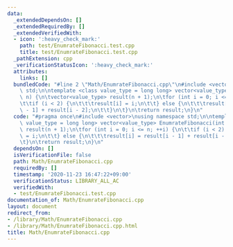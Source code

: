 ```yaml
---
data:
  _extendedDependsOn: []
  _extendedRequiredBy: []
  _extendedVerifiedWith:
  - icon: ':heavy_check_mark:'
    path: test/EnumrateFibonacci.test.cpp
    title: test/EnumrateFibonacci.test.cpp
  _pathExtension: cpp
  _verificationStatusIcon: ':heavy_check_mark:'
  attributes:
    links: []
  bundledCode: "#line 2 \"Math/EnumrateFibonacci.cpp\"\n#include <vector>\nusing namespace\
    \ std;\n\ntemplate <class value_type = long long> vector<value_type> EnumrateFibonacci(int\
    \ n) {\n\tvector<value_type> result(n + 1);\n\tfor (int i = 0; i <= n; ++i) {\n\
    \t\tif (i < 2) {\n\t\t\tresult[i] = i;\n\t\t} else {\n\t\t\tresult[i] = result[i\
    \ - 1] + result[i - 2];\n\t\t}\n\t}\n\treturn result;\n}\n"
  code: "#pragma once\n#include <vector>\nusing namespace std;\n\ntemplate <class\
    \ value_type = long long> vector<value_type> EnumrateFibonacci(int n) {\n\tvector<value_type>\
    \ result(n + 1);\n\tfor (int i = 0; i <= n; ++i) {\n\t\tif (i < 2) {\n\t\t\tresult[i]\
    \ = i;\n\t\t} else {\n\t\t\tresult[i] = result[i - 1] + result[i - 2];\n\t\t}\n\
    \t}\n\treturn result;\n}\n"
  dependsOn: []
  isVerificationFile: false
  path: Math/EnumrateFibonacci.cpp
  requiredBy: []
  timestamp: '2020-11-23 16:47:22+09:00'
  verificationStatus: LIBRARY_ALL_AC
  verifiedWith:
  - test/EnumrateFibonacci.test.cpp
documentation_of: Math/EnumrateFibonacci.cpp
layout: document
redirect_from:
- /library/Math/EnumrateFibonacci.cpp
- /library/Math/EnumrateFibonacci.cpp.html
title: Math/EnumrateFibonacci.cpp
---
```

